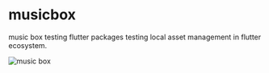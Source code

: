 # musicbox

music box
testing flutter packages
testing local asset management in flutter ecosystem. 

![music box](https://github.com/user-attachments/assets/65917c35-4278-40d0-970d-763e31834f8c)
